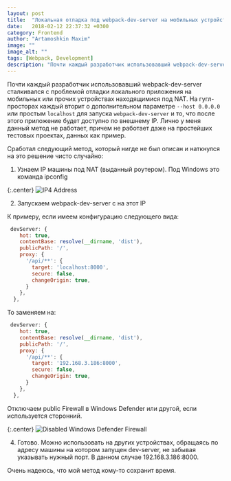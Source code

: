 ```yaml
---
layout: post
title:  "Локальная отладка под webpack-dev-server на мобильных устройствах"
date:   2018-02-12 22:37:32 +0300
category: Frontend
author: "Artamoshkin Maxim"
image: ""
image_alt: ""
tags: [Webpack, Development]
description: "Почти каждый разработчик использовавший webpack-dev-server сталкивался с проблемой отладки локального приложения на мобильных или прочих устройствах находящимися под NAT."
---
```


Почти каждый разработчик использовавший webpack-dev-server сталкивался с проблемой отладки локального приложения на мобильных или прочих устройствах находящимися под NAT. 
На гугл-просторах каждый вторит о дополнительном параметре ``--host 0.0.0.0`` или простым ``localhost`` для запуска ``webpack-dev-server`` и то, что после этого приложение будет доступно по внешнему IP. 
Лично у меня данный метод не работает, причем не работает даже на простейших тестовых проектах, данных как пример.
<!-- more -->

Сработал следующий метод, который нигде не был описан и наткнулся на это решение чисто случайно:

1. Узнаем IP машины под NAT (выданный роутером). Под Windows это команда ipconfig

{:.center}
![IP4 Address](https://blog.zverit.com/assets/console-ip-address.png)

2. Запускаем webpack-dev-server с на этот IP

К примеру, если имеем конфигурацию следующего вида:

```js
 devServer: {
    hot: true,
    contentBase: resolve(__dirname, 'dist'),
    publicPath: '/',
    proxy: {
      '/api/**': {
        target: 'localhost:8000',
        secure: false,
        changeOrigin: true,
      }
    },
  },
```

То заменяем на:

```js
 devServer: {
    hot: true,
    contentBase: resolve(__dirname, 'dist'),
    publicPath: '/',
    proxy: {
      '/api/**': {
        target: '192.168.3.186:8000',
        secure: false,
        changeOrigin: true,
      }
    },
  },
```

Отключаем public Firewall в Windows Defender или другой, если используется сторонний.

{:.center}
![Disabled Windows Defender Firewall](https://blog.zverit.com/assets/windows-defender-firewall.png)

4. Готово. Можно использовать на других устройствах, обращаясь по адресу машины на котором запущен dev-server, не забывая указывать нужный порт. В данном случае 192.168.3.186:8000.

Очень надеюсь, что мой метод кому-то сохранит время.
